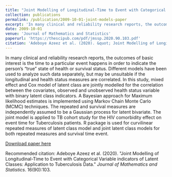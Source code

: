 ```yaml
---
title: "Joint Modelling of Longitudinal-Time to Event with Categorical Variable indicators of Latent Classes: Application to Tuberculosis Data"
collection: publications
permalink: /publication/2009-10-01-joint-models-paper
excerpt: 'In many clinical and reliability research reports, the outcomes of basic interest is the time to a particular event happens in order to indicate the person’s “true” state of health or survival status. Different models have been used to analyze such data separately, but may be unsuitable if the longitudinal and health status measures are correlated. In this study, mixed effect and Cox model of latent class are jointly modelled for the correlation between the covariates, observed and unobserved health status variable with binary latent class indicators. A Bayesian approach for Maximum likelihood estimates is implemented using Markov Chain Monte Carlo (MCMC) techniques. The repeated and survival measures are independently assumed to be a Gaussian process for latent bivariate. The joint model is applied to TB cohort study for the HIV comorbidity effect on event time for Tuberculosis patients. R package is used for curvilinear repeated measures of latent class model and joint latent class models for both repeated measures and survival time event.'
date: 2009-10-01
venue: 'Journal of Mathematics and Statistics'
paperurl: 'https://thescipub.com/pdf/jmssp.2020.90.103.pdf'
citation: 'Adeboye Azeez et al. (2020). &quot; Joint Modelling of Longitudinal-Time to Event with Categorical Variable indicators of Latent Classes: Application to Tuberculosis Data.&quot; <i>Journal of Mathematics and Statistics</i>. 16(90):103.'
---
```

In many clinical and reliability research reports, the outcomes of basic interest is the time to a particular event happens in order to indicate the person’s “true” state of health or survival status. Different models have been used to analyze such data separately, but may be unsuitable if the longitudinal and health status measures are correlated. In this study, mixed effect and Cox model of latent class are jointly modelled for the correlation between the covariates, observed and unobserved health status variable with binary latent class indicators. A Bayesian approach for Maximum likelihood estimates is implemented using Markov Chain Monte Carlo (MCMC) techniques. The repeated and survival measures are independently assumed to be a Gaussian process for latent bivariate. The joint model is applied to TB cohort study for the HIV comorbidity effect on event time for Tuberculosis patients. R package is used for curvilinear repeated measures of latent class model and joint latent class models for both repeated measures and survival time event.

[Download paper here](https://thescipub.com/pdf/jmssp.2020.90.103.pdf)

Recommended citation: Adeboye Azeez et al. (2020). "Joint Modelling of Longitudinal-Time to Event with Categorical Variable indicators of Latent Classes: Application to Tuberculosis Data." <i>Journal of Mathematics and Statistics</i>. 16(90):103.
